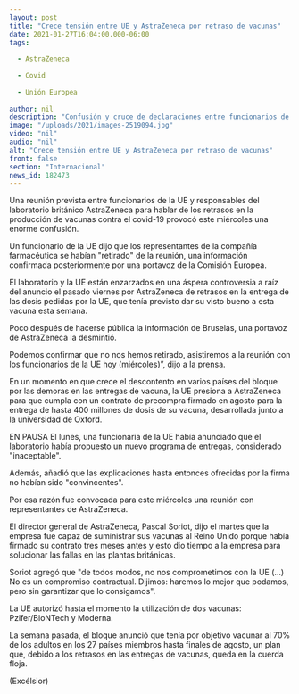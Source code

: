 ```yaml
---
layout: post
title: "Crece tensión entre UE y AstraZeneca por retraso de vacunas"
date: 2021-01-27T16:04:00.000-06:00
tags:
  
  - AstraZeneca
  
  - Covid
  
  - Unión Europea
  
author: nil
description: "Confusión y cruce de declaraciones entre funcionarios de la UE y responsables del laboratorio británico AstraZeneca previo a una reunión para tratar los retrasos en la entrega de vacunas"
image: "/uploads/2021/images-2519094.jpg"
video: "nil"
audio: "nil"
alt: "Crece tensión entre UE y AstraZeneca por retraso de vacunas"
front: false
section: "Internacional"
news_id: 182473
---
```


Una reunión prevista entre funcionarios de la UE y responsables del laboratorio británico AstraZeneca para hablar de los retrasos en la producción de vacunas contra el covid-19 provocó este miércoles una enorme confusión.

Un funcionario de la UE dijo que los representantes de la compañía farmacéutica se habían "retirado" de la reunión, una información confirmada posteriormente por una portavoz de la Comisión Europea.

El laboratorio y la UE están enzarzados en una áspera controversia a raíz del anuncio el pasado viernes por AstraZeneca de retrasos en la entrega de las dosis pedidas por la UE, que tenía previsto dar su visto bueno a esta vacuna esta semana.

Poco después de hacerse pública la información de Bruselas, una portavoz de AstraZeneca la desmintió.

Podemos confirmar que no nos hemos retirado, asistiremos a la reunión con los funcionarios de la UE hoy (miércoles)”, dijo a la prensa.

En un momento en que crece el descontento en varios países del bloque por las demoras en las entregas de vacuna, la UE presiona a AstraZeneca para que cumpla con un contrato de precompra firmado en agosto para la entrega de hasta 400 millones de dosis de su vacuna, desarrollada junto a la universidad de Oxford.

EN PAUSA
El lunes, una funcionaria de la UE había anunciado que el laboratorio había propuesto un nuevo programa de entregas, considerado "inaceptable".

Además, añadió que las explicaciones hasta entonces ofrecidas por la firma no habían sido "convincentes".

Por esa razón fue convocada para este miércoles una reunión con representantes de AstraZeneca.

El director general de AstraZeneca, Pascal Soriot, dijo el martes que la empresa fue capaz de suministrar sus vacunas al Reino Unido porque había firmado su contrato tres meses antes y esto dio tiempo a la empresa para solucionar las fallas en las plantas británicas.

Soriot agregó que "de todos modos, no nos comprometimos con la UE (...) No es un compromiso contractual. Dijimos: haremos lo mejor que podamos, pero sin garantizar que lo consigamos".

La UE autorizó hasta el momento la utilización de dos vacunas: Pzifer/BioNTech y Moderna.

La semana pasada, el bloque anunció que tenía por objetivo vacunar al 70% de los adultos en los 27 países miembros hasta finales de agosto, un plan que, debido a los retrasos en las entregas de vacunas, queda en la cuerda floja.

(Excélsior)